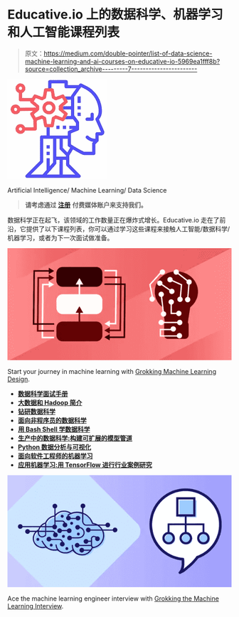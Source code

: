 # Educative.io 上的数据科学、机器学习和人工智能课程列表

> 原文：<https://medium.com/double-pointer/list-of-data-science-machine-learning-and-ai-courses-on-educative-io-5969ea1fff8b?source=collection_archive---------7----------------------->

![](img/103b0f2dd666a3c4d77c96b90833b6c7.png)

Artificial Intelligence/ Machine Learning/ Data Science

> **请考虑通过** [**注册**](https://bit.ly/3OvimpR) **付费媒体账户来支持我们。**

数据科学正在起飞，该领域的工作数量正在爆炸式增长。Educative.io 走在了前沿，它提供了以下课程列表，你可以通过学习这些课程来接触人工智能/数据科学/机器学习，或者为下一次面试做准备。

[![](img/20a4473d0be0a57ed305b0b96fb0ff3a.png)](https://bit.ly/3BS4Toz)

Start your journey in machine learning with [Grokking Machine Learning Design](https://bit.ly/3BS4Toz).

*   [**数据科学面试手册**](https://bit.ly/3oGEdNL)
*   [**大数据和 Hadoop 简介**](https://www.educative.io/courses/introduction-to-big-data-and-hadoop?affiliate_id=5457430901161984)
*   [**钻研数据科学**](https://bit.ly/2SGYEMG)
*   [**面向非程序员的数据科学**](https://www.educative.io/courses/data-science-for-non-programmers?affiliate_id=5457430901161984)
*   [**用 Bash Shell 学数据科学**](https://www.educative.io/courses/learn-data-science-with-bash-shell?affiliate_id=5457430901161984)
*   [**生产中的数据科学:构建可扩展的模型管道**](https://www.educative.io/courses/data-science-in-production-building-scalable-model-pipelines?affiliate_id=5457430901161984)
*   [**Python 数据分析与可视化**](https://www.educative.io/courses/python-data-analysis-and-visualization?affiliate_id=5457430901161984)
*   [**面向软件工程师的机器学习**](https://bit.ly/2xH4mXO)
*   [**应用机器学习:用 TensorFlow 进行行业案例研究**](https://www.educative.io/courses/industry-case-study-tensorflow?affiliate_id=5457430901161984)

[![](img/2e8d6003bfe923278ab305c09d916d34.png)](https://bit.ly/3JDczwN)

Ace the machine learning engineer interview with [Grokking the Machine Learning Interview](https://bit.ly/3JDczwN).